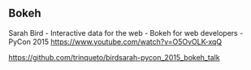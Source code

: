 ## Bokeh

Sarah Bird - Interactive data for the web - Bokeh for web developers - PyCon 2015 https://www.youtube.com/watch?v=O5OvOLK-xqQ

https://github.com/trinqueto/birdsarah-pycon_2015_bokeh_talk

